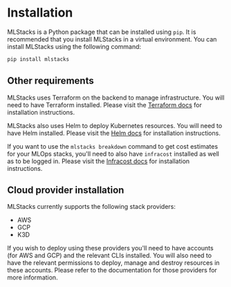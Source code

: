 # Installation

MLStacks is a Python package that can be installed using `pip`. It is
recommended that you install MLStacks in a virtual environment. You can install
MLStacks using the following command:

```bash
pip install mlstacks
```

## Other requirements

MLStacks uses Terraform on the backend to manage infrastructure. You will need
to have Terraform installed. Please visit the
[Terraform docs](https://learn.hashicorp.com/tutorials/terraform/install-cli#install-terraform)
for installation instructions.

MLStacks also uses Helm to deploy Kubernetes resources. You will need to have
Helm installed. Please visit the
[Helm docs](https://helm.sh/docs/intro/install/#from-script) for installation
instructions.

If you want to use the `mlstacks breakdown` command to get cost estimates for
your MLOps stacks, you'll need to also have `infracost` installed as well as to
be logged in. Please visit the [Infracost docs](https://www.infracost.io/docs/)
for installation instructions.

## Cloud provider installation

MLStacks currently supports the following stack providers:

- AWS
- GCP
- K3D

If you wish to deploy using these providers you'll need to have accounts (for
AWS and GCP) and the relevant CLIs installed. You will also need to have the
relevant permissions to deploy, manage and destroy resources in these accounts.
Please refer to the documentation for those providers for more information.
